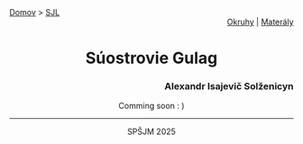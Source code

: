 <div align="center">
    <div align="left">
        <a href="/README.md">Domov</a>
        >
        <a href="../SLOVENCINA.md">SJL</a>
    </div>
    <div align="right">
        <a href="../ustne-okruhy.org.md">Okruhy</a>
        |
        <a href="https://drive.google.com/drive/u/1/folders/1hWhZNvgWC-8cb7jK5zRorX9WfCzyq_WF">Materály</a>
    </div>
<h1>Súostrovie Gulag</h1>
    <div align="right">
        <h3>Alexandr Isajevič Solženicyn</h3>
    </div>
</div>

<div align="center">
    <p>Comming soon : )</p>
</div>

---
<div align="center">
    <p>SPŠJM 2025</p>
</div>